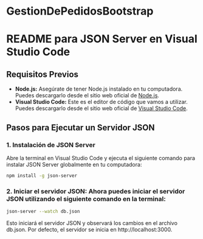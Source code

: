 # GestionDePedidosBootstrap
# README para JSON Server en Visual Studio Code

## Requisitos Previos

- **Node.js:** Asegúrate de tener Node.js instalado en tu computadora. Puedes descargarlo desde el sitio web oficial de [Node.js](https://nodejs.org/).
- **Visual Studio Code:** Este es el editor de código que vamos a utilizar. Puedes descargarlo desde el sitio web oficial de [Visual Studio Code](https://code.visualstudio.com/).

## Pasos para Ejecutar un Servidor JSON

### 1. Instalación de JSON Server

Abre la terminal en Visual Studio Code y ejecuta el siguiente comando para instalar JSON Server globalmente en tu computadora:

```bash
npm install -g json-server
```
### 2. Iniciar el servidor JSON: Ahora puedes iniciar el servidor JSON utilizando el siguiente comando en la terminal:

```bash
json-server --watch db.json
```
Esto iniciará el servidor JSON y observará los cambios en el archivo db.json. Por defecto, el servidor se inicia en http://localhost:3000.
